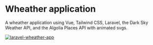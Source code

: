 <h1>Wheather application</h1>

<p>A wheather application using Vue, Tailwind CSS, Laravel, the Dark Sky Weather API, and the Algolia Places API with animated svgs.</p>
<a href="https://ibb.co/L0Pxgz0"><img src="https://i.ibb.co/L0Pxgz0/laravel-wheather-app.jpg" alt="laravel-wheather-app" border="0"></a>
